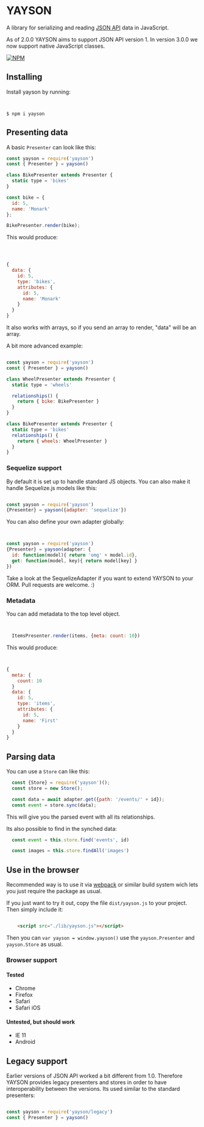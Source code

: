 # YAYSON

A library for serializing and reading [JSON API](http://jsonapi.org) data in JavaScript.

As of 2.0.0 YAYSON aims to support JSON API version 1. In version 3.0.0 we now support native JavaScript classes.

[![NPM](https://nodei.co/npm/yayson.png?downloads=true)](https://nodei.co/npm/yayson/)


## Installing

Install yayson by running:

```


$ npm i yayson
```

## Presenting data

A basic `Presenter` can look like this:

```javascript
const yayson = require('yayson')
const { Presenter } = yayson()

class BikePresenter extends Presenter {
  static type = 'bikes'
}

const bike = {
  id: 5,
  name: 'Monark'
};

BikePresenter.render(bike);
```


This would produce:

```javascript



{
  data: {
    id: 5,
    type: 'bikes',
    attributes: {
      id: 5,
      name: 'Monark'
    }
  }
}
```

It also works with arrays, so if you send an array to render, "data" will
be an array.

A bit more advanced example:


```javascript

const yayson = require('yayson')
const { Presenter } = yayson()

class WheelPresenter extends Presenter {
  static type = 'wheels'

  relationships() {
    return { bike: BikePresenter }
  }
}

class BikePresenter extends Presenter {
  static type = 'bikes'
  relationships() {
    return { wheels: WheelPresenter }
  }
}


```

### Sequelize support

By default it is set up to handle standard JS objects. You can also make
it handle Sequelize.js models like this:

```javascript

const yayson = require('yayson')
{Presenter} = yayson({adapter: 'sequelize'})

```

You can also define your own adapter globally:

```javascript


const yayson = require('yayson')
{Presenter} = yayson(adapter: {
  id: function(model){ return 'omg' + model.id},
  get: function(model, key){ return model[key] }
})

```


Take a look at the SequelizeAdapter if you want to extend YAYSON to your ORM. Pull requests are welcome. :)

### Metadata

You can add metadata to the top level object.

``` javascript


  ItemsPresenter.render(items, {meta: count: 10})
```

This would produce:

```javascript


{
  meta: {
    count: 10
  }
  data: {
    id: 5,
    type: 'items',
    attributes: {
      id: 5,
      name: 'First'
    }
  }
}
```

## Parsing data

You can use a `Store` can like this:

```javascript
  const {Store} = require('yayson')();
  const store = new Store();

  const data = await adapter.get({path: '/events/' + id});
  const event = store.sync(data);
```

This will give you the parsed event with all its relationships.

Its also possible to find in the synched data:


```javascript
  const event = this.store.find('events', id)

  const images = this.store.findAll('images')
```


## Use in the browser

Recommended way is to use it via [webpack](https://github.com/webpack/webpack) or similar build system wich lets you just require the package as usual.

If you just want to try it out, copy the file `dist/yayson.js` to your project. Then simply include it:
```html

    <script src="./lib/yayson.js"></script>
```
Then you can `var yayson = window.yayson()` use the `yayson.Presenter` and `yayson.Store` as usual.

### Browser support

#### Tested
- Chrome
- Firefox
- Safari
- Safari iOS

#### Untested, but should work
- IE 11
- Android


## Legacy support

Earlier versions of JSON API worked a bit different from 1.0. Therefore YAYSON provides legacy presenters and stores in order to have interoperability between the versions. Its used similar to the standard presenters:

```javascript

const yayson = require('yayson/legacy')
const { Presenter } = yayson()

```


